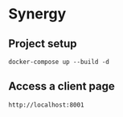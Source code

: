 # Synergy

## Project setup
```
docker-compose up --build -d
```

## Access a client page
```
http://localhost:8001
```